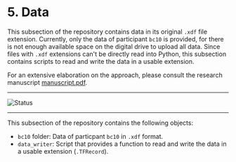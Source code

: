 # 5. Data
This subsection of the repository contains data in its original `.xdf` file extension. Currently, only the data of participant `bc10` is provided, for there is not enough available space on the digital drive to upload all data. Since files with `.xdf` extensions can't be directly read into Python, this subsection contains scripts to read and write the data in a usable extension.

For an extensive elaboration on the approach, please consult the research manuscript [manuscript.pdf](https://github.com/BartJanBoverhof/Masterthesis/tree/main/1.latex_manuscript).

---

![Status](https://img.shields.io/static/v1?label=Code+Status&message=Unfinished+and+Unexcecutable&color=red) 

---

This subsection of the repository contains the following objects: 
* `bc10` folder: Data of particpant `bc10` in `.xdf` format.
* `data_writer`: Script that provides a function to read and write the data in a usable extension (`.TFRecord`).